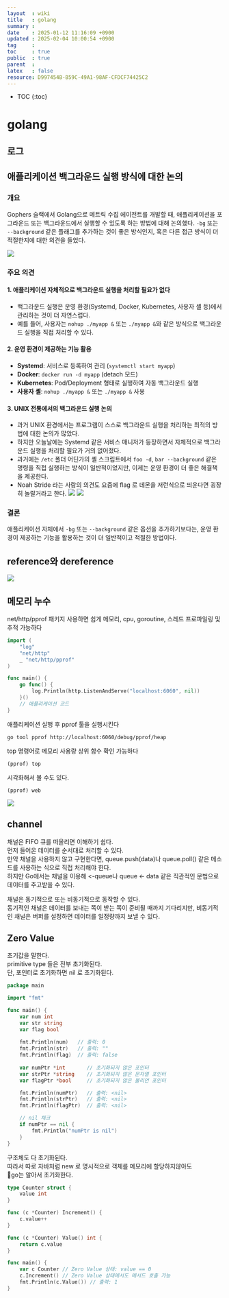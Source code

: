 ```yaml
---
layout  : wiki
title   : golang
summary : 
date    : 2025-01-12 11:16:09 +0900
updated : 2025-02-04 10:00:54 +0900
tag     : 
toc     : true
public  : true
parent  : 
latex   : false
resource: D997454B-B59C-49A1-98AF-CFDCF74425C2
---
```

* TOC
{:toc}

# golang

## 로그



## 애플리케이션 백그라운드 실행 방식에 대한 논의

### 개요  

Gophers 슬랙에서 Golang으로 메트릭 수집 에이전트를 개발할 때, 애플리케이션을 포그라운드 또는 백그라운드에서 실행할 수 있도록 하는 방법에 대해 논의했다. `-bg` 또는 `--background` 같은 플래그를 추가하는 것이 좋은 방식인지, 혹은 다른 접근 방식이 더 적절한지에 대한 의견을 들었다.  

![](/resource/img/kyupid-2025-02-04-001085-e3Fg0BSh.png)
### 주요 의견  

#### 1. 애플리케이션 자체적으로 백그라운드 실행을 처리할 필요가 없다  
- 백그라운드 실행은 운영 환경(Systemd, Docker, Kubernetes, 사용자 셸 등)에서 관리하는 것이 더 자연스럽다.  
- 예를 들어, 사용자는 `nohup ./myapp &` 또는 `./myapp &`와 같은 방식으로 백그라운드 실행을 직접 처리할 수 있다.  

#### 2. 운영 환경이 제공하는 기능 활용  
- **Systemd**: 서비스로 등록하여 관리 (`systemctl start myapp`)  
- **Docker**: `docker run -d myapp` (detach 모드)  
- **Kubernetes**: Pod/Deployment 형태로 실행하여 자동 백그라운드 실행  
- **사용자 셸**: `nohup ./myapp &` 또는 `./myapp &` 사용  

#### 3. UNIX 전통에서의 백그라운드 실행 논의  
- 과거 UNIX 환경에서는 프로그램이 스스로 백그라운드 실행을 처리하는 최적의 방법에 대한 논의가 많았다.  
- 하지만 오늘날에는 Systemd 같은 서비스 매니저가 등장하면서 자체적으로 백그라운드 실행을 처리할 필요가 거의 없어졌다.  
- 과거에는 `/etc` 폴더 어딘가의 셸 스크립트에서 `foo -d`, `bar --background` 같은 명령을 직접 실행하는 방식이 일반적이었지만, 이제는 운영 환경이 더 좋은 해결책을 제공한다.  
- Noah Stride 라는 사람의 의견도 요즘에 flag 로 데몬을 저런식으로 띄운다면 굉장히 놀랄거라고 한다.
![](/resource/img/kyupid-2025-02-04-001087-VjQFT9Me.png)
![](/resource/img/kyupid-2025-02-04-001086-l0h4vBiR.png)
### 결론  

애플리케이션 자체에서 `-bg` 또는 `--background` 같은 옵션을 추가하기보다는, 운영 환경이 제공하는 기능을 활용하는 것이 더 일반적이고 적절한 방법이다.

## reference와 dereference

![](/resource/img/kyupid-2025-01-24-001069-SwbzJSg3.png)

## 메모리 누수

net/http/pprof 패키지 사용하면 쉽게 메모리, cpu, goroutine, 스레드 프로파일링 및 추적 가능하다  

```go
import (
    "log"
    "net/http"
    _ "net/http/pprof"
)

func main() {
    go func() {
        log.Println(http.ListenAndServe("localhost:6060", nil))
    }()
    // 애플리케이션 코드
}
```

애플리케이션 실행 후 pprof 툴을 실행시킨다
```
go tool pprof http://localhost:6060/debug/pprof/heap
```

top 명령어로 메모리 사용량 상위 함수 확인 가능하다
```
(pprof) top
```

시각화해서 볼 수도 있다.
```
(pprof) web
```
![](/resource/img/kyupid-2025-01-23-001063-iJL3DArv.png)
## channel 

채널은 FIFO 큐를 떠올리면 이해하기 쉽다.  
먼저 들어온 데이터를 순서대로 처리할 수 있다.  
만약 채널을 사용하지 않고 구현한다면, queue.push(data)나 queue.poll() 같은 메소드를 사용하는 식으로 직접 처리해야 한다.  
하지만 Go에서는 채널을 이용해 <-queue나 queue <- data 같은 직관적인 문법으로 데이터를 주고받을 수 있다.  

채널은 동기적으로 또는 비동기적으로 동작할 수 있다.  
동기적인 채널은 데이터를 보내는 쪽이 받는 쪽이 준비될 때까지 기다리지만, 비동기적인 채널은 버퍼를 설정하면 데이터를 일정량까지 보낼 수 있다.  

## Zero Value

초기값을 말한다.  
primitive type 들은 전부 초기화된다.  
단, 포인터로 초기화하면 nil 로 초기화된다.
```go
package main

import "fmt"

func main() {
	var num int       
    var str string    
    var flag bool     
    
    fmt.Println(num)   // 출력: 0
    fmt.Println(str)   // 출력: ""
    fmt.Println(flag)  // 출력: false
    
    var numPtr *int       // 초기화되지 않은 포인터
    var strPtr *string    // 초기화되지 않은 문자열 포인터
    var flagPtr *bool     // 초기화되지 않은 불리언 포인터

    fmt.Println(numPtr)   // 출력: <nil>
    fmt.Println(strPtr)   // 출력: <nil>
    fmt.Println(flagPtr)  // 출력: <nil>

    // nil 체크
    if numPtr == nil {
        fmt.Println("numPtr is nil")
    }
}
```
구조체도 다 초기화된다.  
따라서 따로 자바처럼 new 로 명시적으로 객체를 메모리에 할당하지않아도  
go는 알아서 초기화한다.
```go
type Counter struct {
    value int
}

func (c *Counter) Increment() {
    c.value++
}

func (c *Counter) Value() int {
    return c.value
}

func main() {
    var c Counter // Zero Value 상태: value == 0
    c.Increment() // Zero Value 상태에서도 메서드 호출 가능
    fmt.Println(c.Value()) // 출력: 1
}
```